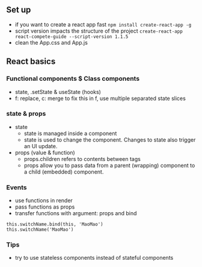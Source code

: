 ## Set up
- if you want to create a react app fast
`npm install create-react-app -g`
- script version impacts the structure of the project
`create-react-app react-compete-guide --script-version 1.1.5`
- clean the App.css and App.js


## React basics

### Functional components $ Class components
- state, .setState & useState (hooks)
- f: replace, c: merge to fix this in f, use multiple separated state slices

### state & props
- state
   - state is managed inside a component
   - state is used to change the component. Changes to state also trigger an UI update.
- props (value & function)
   - props.children refers to contents between tags
   - props allow you to pass data from a parent (wrapping) component to a child (embedded) component.

### Events
- use functions in render
- pass functions as props
- transfer functions with argument: props and bind
```
this.switchName.bind(this, 'MaoMao')
this.switchName('MaoMao')
```

### Tips
- try to use stateless components instead of stateful components